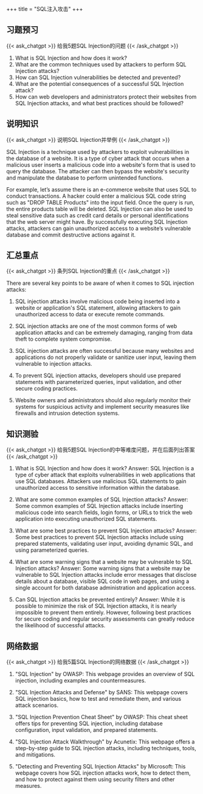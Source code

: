 +++
title = "SQL注入攻击"
+++
## 习题预习
{{< ask_chatgpt >}}
给我5题SQL Injection的问题
{{< /ask_chatgpt >}}



1. What is SQL Injection and how does it work?
2. What are the common techniques used by attackers to perform SQL Injection attacks?
3. How can SQL Injection vulnerabilities be detected and prevented?
4. What are the potential consequences of a successful SQL Injection attack?
5. How can web developers and administrators protect their websites from SQL Injection attacks, and what best practices should be followed?   

## 说明知识
{{< ask_chatgpt >}}
说明SQL Injection并举例
{{< /ask_chatgpt >}}



SQL Injection is a technique used by attackers to exploit vulnerabilities in the database of a website. It is a type of cyber attack that occurs when a malicious user inserts a malicious code into a website's form that is used to query the database. The attacker can then bypass the website's security and manipulate the database to perform unintended functions.

For example, let’s assume there is an e-commerce website that uses SQL to conduct transactions. A hacker could enter a malicious SQL code string such as "DROP TABLE Products" into the input field. Once the query is run, the entire products table will be deleted. SQL Injection can also be used to steal sensitive data such as credit card details or personal identifications that the web server might have. By successfully executing SQL Injection attacks, attackers can gain unauthorized access to a website’s vulnerable database and commit destructive actions against it.   

## 汇总重点
{{< ask_chatgpt >}}
条列SQL Injection的重点
{{< /ask_chatgpt >}}



There are several key points to be aware of when it comes to SQL injection attacks:

1. SQL injection attacks involve malicious code being inserted into a website or application's SQL statement, allowing attackers to gain unauthorized access to data or execute remote commands.

2. SQL injection attacks are one of the most common forms of web application attacks and can be extremely damaging, ranging from data theft to complete system compromise.

3. SQL injection attacks are often successful because many websites and applications do not properly validate or sanitize user input, leaving them vulnerable to injection attacks.

4. To prevent SQL injection attacks, developers should use prepared statements with parameterized queries, input validation, and other secure coding practices.

5. Website owners and administrators should also regularly monitor their systems for suspicious activity and implement security measures like firewalls and intrusion detection systems.   

## 知识测验
{{< ask_chatgpt >}}
给我5题SQL Injection的中等难度问题，并在后面列出答案
{{< /ask_chatgpt >}}



1. What is SQL Injection and how does it work?
Answer: SQL Injection is a type of cyber attack that exploits vulnerabilities in web applications that use SQL databases. Attackers use malicious SQL statements to gain unauthorized access to sensitive information within the database.

2. What are some common examples of SQL Injection attacks?
Answer: Some common examples of SQL Injection attacks include inserting malicious code into search fields, login forms, or URLs to trick the web application into executing unauthorized SQL statements.

3. What are some best practices to prevent SQL Injection attacks?
Answer: Some best practices to prevent SQL Injection attacks include using prepared statements, validating user input, avoiding dynamic SQL, and using parameterized queries.

4. What are some warning signs that a website may be vulnerable to SQL Injection attacks?
Answer: Some warning signs that a website may be vulnerable to SQL Injection attacks include error messages that disclose details about a database, visible SQL code in web pages, and using a single account for both database administration and application access.

5. Can SQL Injection attacks be prevented entirely?
Answer: While it is possible to minimize the risk of SQL Injection attacks, it is nearly impossible to prevent them entirely. However, following best practices for secure coding and regular security assessments can greatly reduce the likelihood of successful attacks.   

## 网络数据
{{< ask_chatgpt >}}
给我5篇SQL Injection的网络数据
{{< /ask_chatgpt >}}



1. "SQL Injection" by OWASP: This webpage provides an overview of SQL injection, including examples and countermeasures.

2. "SQL Injection Attacks and Defense" by SANS: This webpage covers SQL injection basics, how to test and remediate them, and various attack scenarios.

3. "SQL Injection Prevention Cheat Sheet" by OWASP: This cheat sheet offers tips for preventing SQL injection, including database configuration, input validation, and prepared statements.

4. "SQL Injection Attack Walkthrough" by Acunetix: This webpage offers a step-by-step guide to SQL injection attacks, including techniques, tools, and mitigations.

5. "Detecting and Preventing SQL Injection Attacks" by Microsoft: This webpage covers how SQL injection attacks work, how to detect them, and how to protect against them using security filters and other measures.   


